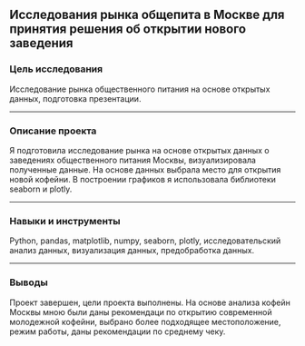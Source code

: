 ## Исследования рынка общепита в Москве для принятия решения об открытии нового заведения ##




### Цель исследования

Исследование рынка общественного питания на основе открытых данных, подготовка презентации.

---

### Описание проекта

Я подготовила исследование рынка на основе открытых данных о заведениях общественного питания Москвы, визуализировала полученные данные. На основе данных выбрала место для открытия новой кофейни. В построении графиков я использовала библиотеки seaborn и plotly. 

---

### Навыки и инструменты

Python, pandas, matplotlib, numpy, seaborn, plotly, исследовательский анализ данных, визуализация данных, предобработка данных.

---

### Выводы

Проект завершен, цели проекта выполнены. На основе анализа кофейн Москвы мною были даны рекомендаци по открытию современной молодежной кофейни, выбрано более подходящее местоположение, режим работы, даны рекомендации по среднему чеку.

